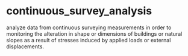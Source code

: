 # continuous_survey_analysis
analyze data from continuous surveying measurements in order to monitoring the alteration in shape or dimensions of buildings or natural slopes as a result of stresses induced by applied loads or external displacements.
